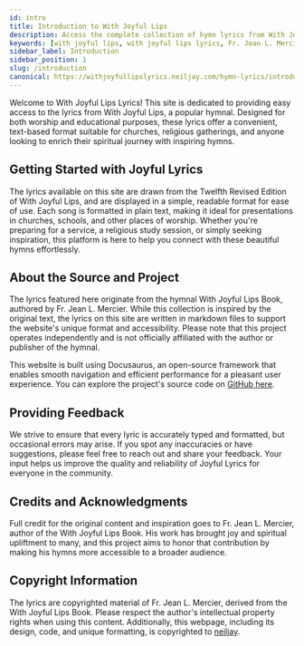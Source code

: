 ```yaml
---
id: intro
title: Introduction to With Joyful Lips
description: Access the complete collection of hymn lyrics from With Joyful Lips by Fr. Jean L. Mercier. Twelfth Revised Edition.
keywords: [with joyful lips, with joyful lips lyrics, Fr. Jean L. Mercier, hymn lyrics, twelfth revised edition]
sidebar_label: Introduction
sidebar_position: 1
slug: /introduction
canonical: https://withjoyfullipslyrics.neiljay.com/hymn-lyrics/introduction/
---
```


Welcome to With Joyful Lips Lyrics! This site is dedicated to providing easy access to the lyrics from With Joyful Lips, a popular hymnal. Designed for both worship and educational purposes, these lyrics offer a convenient, text-based format suitable for churches, religious gatherings, and anyone looking to enrich their spiritual journey with inspiring hymns.

## Getting Started with Joyful Lyrics

The lyrics available on this site are drawn from the Twelfth Revised Edition of With Joyful Lips, and are displayed in a simple, readable format for ease of use. Each song is formatted in plain text, making it ideal for presentations in churches, schools, and other places of worship. Whether you're preparing for a service, a religious study session, or simply seeking inspiration, this platform is here to help you connect with these beautiful hymns effortlessly.

## About the Source and Project

The lyrics featured here originate from the hymnal With Joyful Lips Book, authored by Fr. Jean L. Mercier. While this collection is inspired by the original text, the lyrics on this site are written in markdown files to support the website's unique format and accessibility. Please note that this project operates independently and is not officially affiliated with the author or publisher of the hymnal.

This website is built using Docusaurus, an open-source framework that enables smooth navigation and efficient performance for a pleasant user experience. You can explore the project's source code on [GitHub here](https://rebrand.ly/withjoyfullips).

## Providing Feedback

We strive to ensure that every lyric is accurately typed and formatted, but occasional errors may arise. If you spot any inaccuracies or have suggestions, please feel free to reach out and share your feedback. Your input helps us improve the quality and reliability of Joyful Lyrics for everyone in the community.

## Credits and Acknowledgments

Full credit for the original content and inspiration goes to Fr. Jean L. Mercier, author of the With Joyful Lips Book. His work has brought joy and spiritual upliftment to many, and this project aims to honor that contribution by making his hymns more accessible to a broader audience.

## Copyright Information

The lyrics are copyrighted material of Fr. Jean L. Mercier, derived from the With Joyful Lips Book. Please respect the author's intellectual property rights when using this content. Additionally, this webpage, including its design, code, and unique formatting, is copyrighted to [neiljay](https://neiljay.com).

